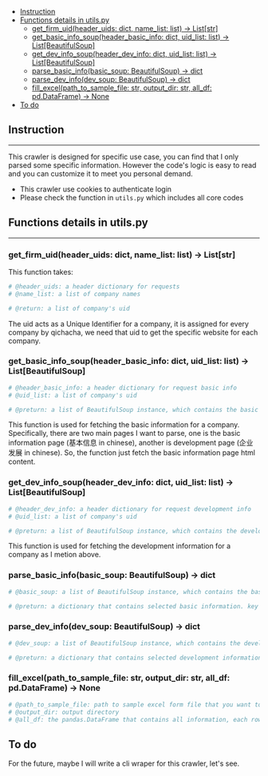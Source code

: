 - [Instruction](#Instruction)
- [Functions details in utils.py](#Functions-details-in-utilspy)
  - [get_firm_uid(header_uids: dict, name_list: list) -> List[str]](#getfirmuidheaderuids-dict-namelist-list---Liststr)
  - [get_basic_info_soup(header_basic_info: dict, uid_list: list) -> List[BeautifulSoup]](#getbasicinfosoupheaderbasicinfo-dict-uidlist-list---ListBeautifulSoup)
  - [get_dev_info_soup(header_dev_info: dict, uid_list: list) -> List[BeautifulSoup]](#getdevinfosoupheaderdevinfo-dict-uidlist-list---ListBeautifulSoup)
  - [parse_basic_info(basic_soup: BeautifulSoup) -> dict](#parsebasicinfobasicsoup-BeautifulSoup---dict)
  - [parse_dev_info(dev_soup: BeautifulSoup) -> dict](#parsedevinfodevsoup-BeautifulSoup---dict)
  - [fill_excel(path_to_sample_file: str, output_dir: str, all_df: pd.DataFrame) -> None](#fillexcelpathtosamplefile-str-outputdir-str-alldf-pdDataFrame---None)
- [To do](#To-do)

## Instruction

---

This crawler is designed for specific use case, you can find that I only parsed some specific information. However the code's logic is easy to read and you can customize it to meet you personal demand.

- This crawler use cookies to authenticate login
- Please check the function in `utils.py` which includes all core codes

## Functions details in utils.py

---

### get_firm_uid(header_uids: dict, name_list: list) -> List[str]

This function takes:

```python
# @header_uids: a header dictionary for requests
# @name_list: a list of company names

# @return: a list of company's uid
```

The uid acts as a Unique Identifier for a company, it is assigned for every company by qichacha, we need that uid to get the specific website for each company.

### get_basic_info_soup(header_basic_info: dict, uid_list: list) -> List[BeautifulSoup]

```python
# @header_basic_info: a header dictionary for request basic info
# @uid_list: a list of company's uid

# @preturn: a list of BeautifulSoup instance, which contains the basic info page htlm contents
```

This function is used for fetching the basic information for a company. Specifically, there are two main pages I want to parse, one is the basic information page (基本信息 in chinese), another is development page (企业发展 in chinese). So, the function just fetch the basic information page html content.

### get_dev_info_soup(header_dev_info: dict, uid_list: list) -> List[BeautifulSoup]

```python
# @header_dev_info: a header dictionary for request development info
# @uid_list: a list of company's uid

# @preturn: a list of BeautifulSoup instance, which contains the development info page htlm contents
```

This function is used for fetching the development information for a company as I metion above.

### parse_basic_info(basic_soup: BeautifulSoup) -> dict

```python
# @basic_soup: a list of BeautifulSoup instance, which contains the basic info page htlm contents

# @preturn: a dictionary that contains selected basic information. key is the name of info, value is the value of that info. E.g. "website": "www.example.com"
```

### parse_dev_info(dev_soup: BeautifulSoup) -> dict

```python
# @dev_soup: a list of BeautifulSoup instance, which contains the development info page htlm contents

# @preturn: a dictionary that contains selected development information. key is the name of info, value is the value of that info. E.g. "total_profits": "xxx"
```

### fill_excel(path_to_sample_file: str, output_dir: str,  all_df: pd.DataFrame) -> None

```python
# @path_to_sample_file: path to sample excel form file that you want to fill
# @output_dir: output directory
# @all_df: the pandas.DataFrame that contains all information, each row corresponds to each company, columns is the name of info
```

## To do

For the future, maybe I will write a cli wraper for this crawler, let's see.